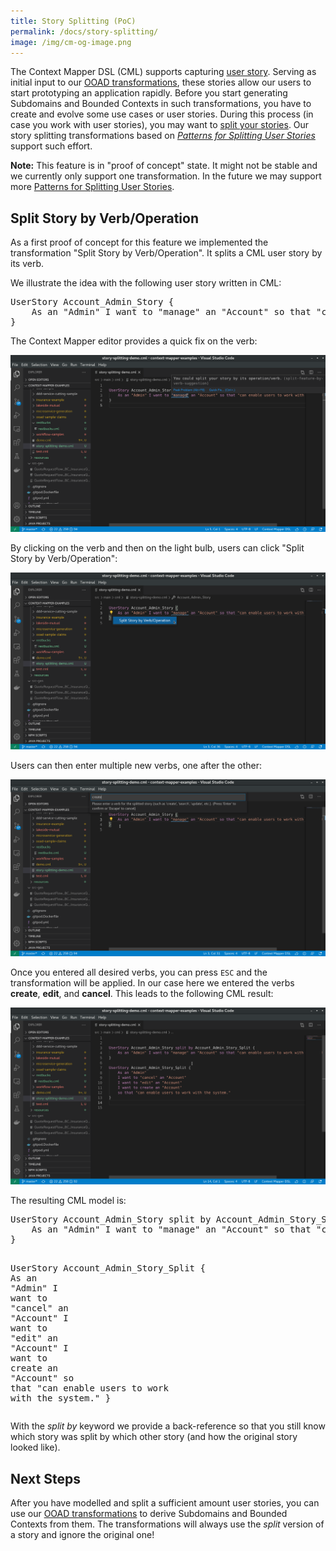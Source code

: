 ```yaml
---
title: Story Splitting (PoC)
permalink: /docs/story-splitting/
image: /img/cm-og-image.png
---
```


The Context Mapper DSL (CML) supports capturing [user story](/docs/user-requirements/#user-story). Serving as initial input to our [OOAD transformations](/docs/rapid-ooad/), these stories allow our users to start prototyping an application rapidly. Before you start generating Subdomains and Bounded Contexts in such transformations, you have to create and evolve some use cases or user stories. During this process (in case you work with user stories), you may want to [split your stories](https://www.humanizingwork.com/the-humanizing-work-guide-to-splitting-user-stories/). Our story splitting transformations based on [_Patterns for Splitting User Stories_](https://agileforall.com/patterns-for-splitting-user-stories/) support such effort.

<div class="alert alert-custom">
<strong>Note:</strong> This feature is in "proof of concept" state. It might not be stable and we currently only support one transformation. In the future we may support more <a href="https://agileforall.com/patterns-for-splitting-user-stories/" target="_blank">Patterns for Splitting User Stories</a>.
</div>

## Split Story by Verb/Operation
As a first proof of concept for this feature we implemented the transformation "Split Story by Verb/Operation". It splits a CML user story by its verb. <!-- @SK: is this a left over TODO comment? An example... -->

We illustrate the idea with the following user story written in CML:

<div class="highlight"><pre><span></span><span class="k">UserStory</span> Account_Admin_Story {
    <span class="k">As</span> <span class="k">an</span> <span class="s">&quot;Admin&quot;</span> <span class="k">I</span> <span class="k">want</span> <span class="k">to</span> <span class="s">&quot;manage&quot;</span> <span class="k">an</span> <span class="s">&quot;Account&quot;</span> <span class="k">so</span> <span class="k">that</span> <span class="s">&quot;can enable users to work with the system.&quot;</span>
}
</pre></div>

The Context Mapper editor provides a quick fix on the verb:

<a href="/img/story-splitting-example-1.png">![Story Splitting in VS Code - Example (1)](/img/story-splitting-example-1.png)</a>

By clicking on the verb and then on the light bulb, users can click "Split Story by Verb/Operation":

<a href="/img/story-splitting-example-2.png">![Story Splitting in VS Code - Example (2)](/img/story-splitting-example-2.png)</a>

Users can then enter multiple new verbs, one after the other:

<a href="/img/story-splitting-example-3.png">![Story Splitting in VS Code - Example (3)](/img/story-splitting-example-3.png)</a>

Once you entered all desired verbs, you can press `ESC` and the transformation will be applied. In our case here we entered the verbs **create**, **edit**, and **cancel**. This leads to the following CML result:

<a href="/img/story-splitting-example-4.png">![Story Splitting in VS Code - Example (4)](/img/story-splitting-example-4.png)</a>

The resulting CML model is:

<div class="highlight"><pre><span></span><span class="k">UserStory</span> Account_Admin_Story <span class="k">split</span> <span class="k">by</span> Account_Admin_Story_Split {
	<span class="k">As</span> <span class="k">an</span> <span class="s">&quot;Admin&quot;</span> <span class="k">I</span> <span class="k">want</span> <span class="k">to</span> <span class="s">&quot;manage&quot;</span> <span class="k">an</span> <span class="s">&quot;Account&quot;</span> <span class="k">so</span> <span class="k">that</span> <span class="s">&quot;can enable users to work with the system.&quot;</span>
}

<span class="k">UserStory</span> Account_Admin_Story_Split {
	<span class="k">As</span> <span class="k">an</span> <span class="s">&quot;Admin&quot;</span>
	<span class="k">I</span> <span class="k">want</span> <span class="k">to</span> <span class="s">&quot;cancel&quot;</span> <span class="k">an</span> <span class="s">&quot;Account&quot;</span>
	<span class="k">I</span> <span class="k">want</span> <span class="k">to</span> <span class="s">&quot;edit&quot;</span> <span class="k">an</span> <span class="s">&quot;Account&quot;</span>
	<span class="k">I</span> <span class="k">want</span> <span class="k">to</span> <span class="k">create</span> <span class="k">an</span> <span class="s">&quot;Account&quot;</span>
	<span class="k">so</span> <span class="k">that</span> <span class="s">&quot;can enable users to work with the system.&quot;</span>
}
</pre></div>

With the _split by_ keyword we provide a back-reference so that you still know which story was split by which other story (and how the original story looked like).

<!-- @SK: are the various preconditions documented? can't split a story that has already been split etc. (from user test [FB]) -->

## Next Steps
After you have modelled and split a sufficient amount user stories, you can use our [OOAD transformations](/docs/rapid-ooad/) to derive Subdomains and Bounded Contexts from them. The transformations will always use the _split_ <!-- split or splitted, not sure about participle --> version of a story and ignore the original one! <!-- @SK why is that, doesn't this depend on the story that I select? -->
